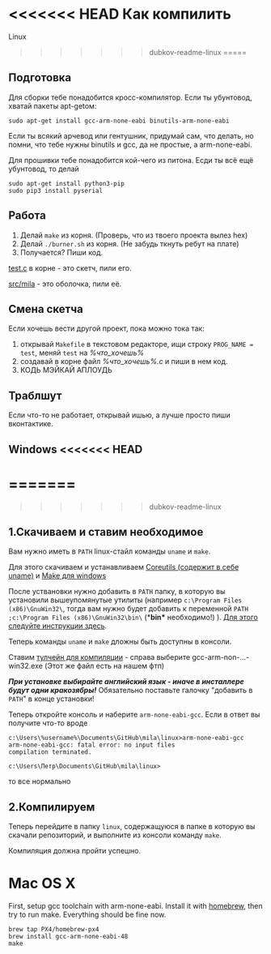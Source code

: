 <<<<<<< HEAD
﻿Как компилить
=======
Linux
>>>>>>> dubkov-readme-linux
=====

Подготовка
----------
Для сборки тебе понадобится кросс-компилятор. Если ты убунтовод, хватай пакеты apt-getом:

    sudo apt-get install gcc-arm-none-eabi binutils-arm-none-eabi
  
Если ты всякий арчевод или гентушник, придумай сам, что делать, но помни, что тебе нужны binutils и gcc, да не простые, а arm-none-eabi.

Для прошивки тебе понадобится кой-чего из питона. Есди ты всё ещё убунтовод, то делай

    sudo apt-get install python3-pip
    sudo pip3 install pyserial

Работа
------

1. Делай `make` из корня. (Проверь, что из твоего проекта вылез hex)
2. Делай `./burner.sh` из корня. (Не забудь ткнуть ребут на плате)
3. Получается? Пиши код.

[test.c](test.c) в корне - это скетч, пили его.

[src/mila](src/mila) - это оболочка, пили её.

Смена скетча
------------

Если хочешь вести другой проект, пока можно тока так:

1. открывай `Makefile` в текстовом редакторе, ищи строку `PROG_NAME = test`, меняй `test` на  *%что_хочешь%*
2. создавай в корне файл *%что_хочешь%.c* и пиши в нем код. 
3. КОДЬ МЭЙКАЙ АПЛОУДЬ

Траблшут
--------

Если что-то не работает, открывай ишью, а лучше просто пиши вконтактике.



Windows
<<<<<<< HEAD
------
=======
=====
>>>>>>> dubkov-readme-linux

1.Скачиваем и ставим необходимое
---

Вам нужно иметь в `PATH` linux-стайл команды `uname` и `make`.

Для этого скачиваем и устанавливаем [Coreutils (содержит в себе uname)](http://sourceforge.net/projects/gnuwin32/files/coreutils/5.3.0/coreutils-5.3.0.exe/download) и [Make для windows](http://sourceforge.net/projects/gnuwin32/files/make/3.81/make-3.81.exe/download)

После уствановки нужно добавить в `PATH` папку, в которую вы установили вышеупомянутые утилиты (например `c:\Program Files (x86)\GnuWin32\`, тогда вам нужно будет добавить к переменной `PATH` `;c:\Program Files (x86)\GnuWin32\bin\` (***bin\*** необходимо!) ). [Для этого следуйте инструкции здесь](http://www.computerhope.com/issues/ch000549.htm).

Теперь команды `uname` и `make` дложны быть доступны в консоли.

Ставим [тулчейн для компиляции](https://launchpad.net/gcc-arm-embedded) - справа выберите gcc-arm-non-...-win32.exe (Этот же файл есть на нашем фтп)

***При установке выбирайте английский язык - иначе в инсталлере будут одни кракозябры!*** Обязательно поставьте галочку "добавить в `PATH`" в конце установки! 

Теперь откройте консоль и наберите `arm-none-eabi-gcc`. Если в ответ вы получите что-то вроде 

```
c:\Users\%username%\Documents\GitHub\mila\linux>arm-none-eabi-gcc
arm-none-eabi-gcc: fatal error: no input files
compilation terminated.

c:\Users\Петр\Documents\GitHub\mila\linux>
```
то все нормально

2.Компилируем
---

Теперь перейдите в папку `linux`, содержащуюся в папке в которую вы скачали репозиторий, и выполните из консоли команду `make`.

Компиляция должна пройти успешно.



Mac OS X
=====

First, setup gcc toolchain with arm-none-eabi. Install it with [homebrew](http://brew.sh), then try to run make. Everything should be fine now.
```
brew tap PX4/homebrew-px4
brew install gcc-arm-none-eabi-48
make
```
